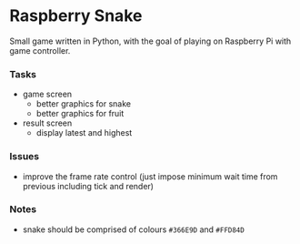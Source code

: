 Raspberry Snake
===============

Small game written in Python, with the goal of playing on Raspberry Pi with game controller.

### Tasks

 - game screen
    - better graphics for snake
    - better graphics for fruit
 - result screen
    - display latest and highest

### Issues

 - improve the frame rate control (just impose minimum wait time from previous including tick and render)

### Notes

 - snake should be comprised of colours `#366E9D` and `#FFD84D`
